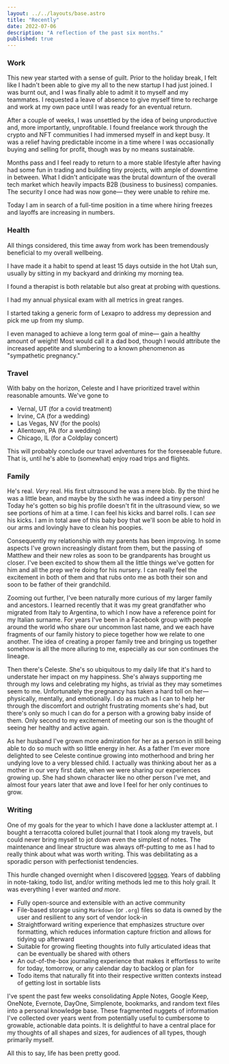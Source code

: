 ```yaml
---
layout: ../../layouts/base.astro
title: "Recently"
date: 2022-07-06
description: "A reflection of the past six months."
published: true
---
```


### Work
This new year started with a sense of guilt. Prior to the holiday break, I felt like I hadn't been able to give my all to the new startup I had just joined. I was burnt out, and I was finally able to admit it to myself and my teammates. I requested a leave of absence to give myself time to recharge and work at my own pace until I was ready for an eventual return.

After a couple of weeks, I was unsettled by the idea of being unproductive and, more importantly, unprofitable. I found freelance work through the crypto and NFT communities I had immersed myself in and kept busy. It was a relief having predictable income in a time where I was occasionally buying and selling for profit, though was by no means sustainable.

Months pass and I feel ready to return to a more stable lifestyle after having had some fun in trading and building tiny projects, with ample of downtime in between. What I didn't anticipate was the brutal downturn of the overall tech market which heavily impacts B2B (business to business) companies. The security I once had was now gone— they were unable to rehire me.

Today I am in search of a full-time position in a time where hiring freezes and layoffs are increasing in numbers.

### Health

All things considered, this time away from work has been tremendously beneficial to my overall wellbeing.

I have made it a habit to spend at least 15 days outside in the hot Utah sun, usually by sitting in my backyard and drinking my morning tea.

I found a therapist is both relatable but also great at probing with questions.

I had my annual physical exam with all metrics in great ranges.

I started taking a generic form of Lexapro to address my depression and pick me up from my slump.

I even managed to achieve a long term goal of mine— gain a healthy amount of weight! Most would call it a dad bod, though I would attribute the increased appetite and slumbering to a known phenomenon as "sympathetic pregnancy."

### Travel

With baby on the horizon, Celeste and I have prioritized travel within reasonable amounts. We've gone to
- Vernal, UT (for a covid treatment)
- Irvine, CA (for a wedding)
- Las Vegas, NV (for the pools)
- Allentown, PA (for a wedding)
- Chicago, IL (for a Coldplay concert)

This will probably conclude our travel adventures for the foreseeable future. That is, until he's able to (somewhat) enjoy road trips and flights.

### Family

He's real. *Very* real. His first ultrasound he was a mere blob. By the third he was a little bean, and maybe by the sixth he was indeed a tiny person! Today he's gotten so big his profile doesn't fit in the ultrasound view, so we see portions of him at a time. I can feel his kicks and barrel rolls. I can *see* his kicks. I am in total awe of this baby boy that we'll soon be able to hold in our arms and lovingly have to clean his poopies.

Consequently my relationship with my parents has been improving. In some aspects I've grown increasingly distant from them, but the passing of Matthew and their new roles as soon to be grandparents has brought us closer. I've been excited to show them all the little things we've gotten for him and all the prep we're doing for his nursery. I can really feel the excitement in both of them and that rubs onto me as both their son and soon to be father of their grandchild.

Zooming out further, I've been naturally more curious of my larger family and ancestors. I learned recently that it was my great grandfather who migrated from Italy to Argentina, to which I now have a reference point for my Italian surname. For years I've been in a Facebook group with people around the world who share our uncommon last name, and we each have fragments of our family history to piece together how we relate to one another. The idea of creating a proper family tree and bringing us together somehow is all the more alluring to me, especially as our son continues the lineage.

Then there's Celeste. She's so ubiquitous to my daily life that it's hard to understate her impact on my happiness. She's always supporting me through my lows and celebrating my highs, as trivial as they may sometimes seem to me. Unfortunately the pregnancy has taken a hard toll on her— physically, mentally, and emotionally. I do as much as I can to help her through the discomfort and outright frustrating moments she's had, but there's only so much I can do for a person with a growing baby inside of them. Only second to my excitement of meeting our son is the thought of seeing her healthy and active again.

As her husband I've grown more admiration for her as a person in still being able to do so much with so little energy in her. As a father I'm ever more delighted to see Celeste continue growing into motherhood and bring her undying love to a very blessed child. I actually was thinking about her as a mother in our very first date, when we were sharing our experiences growing up. She had shown character like no other person I've met, and almost four years later that awe and love I feel for her only continues to grow.

### Writing

One of my goals for the year to which I have done a lackluster attempt at. I bought a terracotta colored bullet journal that I took along my travels, but could never bring myself to jot down even the simplest of notes. The maintenance and linear structure was always off-putting to me as I had to really think about what was worth writing. This was debilitating as a sporadic person with perfectionist tendencies.

This hurdle changed overnight when I discovered [logseq](https://logseq.com). Years of dabbling in note-taking, todo list, and/or writing methods led me to this holy grail. It was everything I ever wanted *and more*.
- Fully open-source and extensible with an active community
- File-based storage using `Markdown` (or `.org`) files so data is owned by the user and resilient to any sort of vendor lock-in
- Straightforward writing experience that emphasizes structure over formatting, which reduces information capture friction and allows for tidying up afterward
- Suitable for growing fleeting thoughts into fully articulated ideas that can be eventually be shared with others
- An out-of-the-box journaling experience that makes it effortless to write for today, tomorrow, or any calendar day to backlog or plan for
- Todo items that naturally fit into their respective written contexts instead of getting lost in sortable lists

I've spent the past few weeks consolidating Apple Notes, Google Keep, OneNote, Evernote, DayOne, Simplenote, bookmarks, and random text files into a personal knowledge base. These fragmented nuggets of information I've collected over years went from potentially useful to cumbersome to growable, actionable data points. It is delightful to have a central place for my thoughts of all shapes and sizes, for audiences of all types, though primarily myself.

All this to say, life has been pretty good.